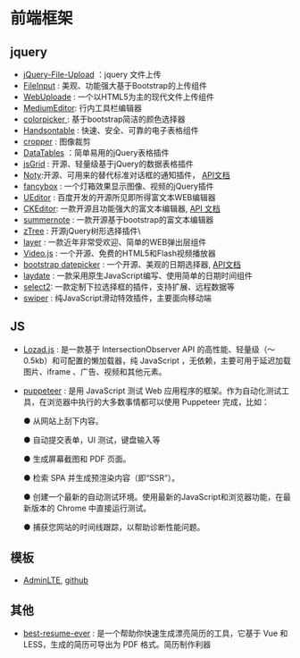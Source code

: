 # 前端框架

## jquery


- [jQuery-File-Upload](https://github.com/blueimp/jQuery-File-Upload)  ：jquery 文件上传
- [FileInput](http://plugins.krajee.com/file-input) : 美观、功能强大基于Bootstrap的上传组件
- [WebUploade](http://fex.baidu.com/webuploader/download.html) : 一个以HTML5为主的现代文件上传组件
- [MediumEditor](https://github.com/yabwe/medium-editor): 行内工具栏编辑器
- [colorpicker ](https://github.com/farbelous/bootstrap-colorpicker): 基于bootstrap简洁的颜色选择器
- [Handsontable](https://github.com/handsontable/handsontable) : 快速、安全、可靠的电子表格组件
- [cropper](https://github.com/fengyuanchen/cropper) : 图像裁剪
- [DataTables](https://github.com/DataTables/DataTables) ：简单易用的jQuery表格插件
- [jsGrid](https://github.com/tabalinas/jsgrid) : 开源、轻量级基于jQuery的数据表格插件
- [Noty](https://github.com/needim/noty):开源、可用来的替代标准对话框的通知插件， [API文档](https://ned.im/noty/)
- [fancybox](https://github.com/fancyapps/fancybox) : 一个灯箱效果显示图像、视频的jQuery插件
- [UEditor](http://ueditor.baidu.com/website/download.html) : 百度开发的开源所见即所得富文本WEB编辑器
- [CKEditor](https://ckeditor.com/download): 一款开源且功能强大的富文本编辑器, [API 文档](https://sdk.ckeditor.com/)
- [summernote](https://github.com/summernote/summernote/) : 一款开源基于bootstrap的富文本编辑器
- [zTree](https://gitee.com/zTree/zTree_v3) : 开源jQuery树形选择插件\
- [layer](http://layer.layui.com/) : 一款近年非常受欢迎、简单的WEB弹出层组件
- [Video.js](https://github.com/videojs/video.js) : 一个开源、免费的HTML5和Flash视频播放器
- [bootstrap datepicker](https://github.com/uxsolutions/bootstrap-datepicker) : 一个开源、美观的日期选择器, [API文档](https://bootstrap-datepicker.readthedocs.io/en/latest/index.html)
- [laydate](https://github.com/sentsin/laydate/) : 一款采用原生JavaScript编写、使用简单的日期时间组件
- [select2](https://github.com/select2/select2/tags): 一款定制下拉选择框的插件，支持扩展、远程数据等
- [swiper](http://www.swiper.com.cn/) : 纯JavaScript滑动特效插件，主要面向移动端

## JS

- [Lozad.js](https://github.com/ApoorvSaxena/lozad.js) : 是一款基于 IntersectionObserver API 的高性能、轻量级（〜0.5kb）和可配置的懒加载器，纯 JavaScript ，无依赖，主要可用于延迟加载图片、iframe 、广告、视频和其他元素。
- [puppeteer](https://github.com/GoogleChrome/puppeteer) : 是用 JavaScript 测试 Web 应用程序的框架。作为自动化测试工具，在浏览器中执行的大多数事情都可以使用 Puppeteer 完成，比如：

    ● 从网站上刮下内容。

    ● 自动提交表单，UI 测试，键盘输入等

    ● 生成屏幕截图和 PDF 页面。

    ● 检索 SPA 并生成预渲染内容（即“SSR”）。

    ● 创建一个最新的自动测试环境。使用最新的JavaScript和浏览器功能，在最新版本的 Chrome 中直接运行测试。

    ● 捕获您网站的时间线跟踪，以帮助诊断性能问题。
 
## 模板
- [AdminLTE](https://adminlte.io/), [github](https://github.com/almasaeed2010/AdminLTE)


## 其他

- [best-resume-ever](https://github.com/salomonelli/best-resume-ever) : 是一个帮助你快速生成漂亮简历的工具，它基于 Vue 和 LESS，生成的简历可导出为 PDF 格式。简历制作利器